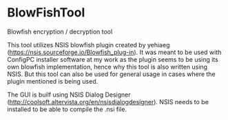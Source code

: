 # BlowFishTool
 Blowfish encryption / decryption tool

 This tool utilizes NSIS blowfish plugin created by yehiaeg (https://nsis.sourceforge.io/Blowfish_plug-in). It was meant to be used with ConfigPC installer software at my work as the plugin seems to be using its own blowfish implementation, hence why this tool is also written using NSIS. But this tool can also be used for general usage in cases where the plugin mentioned is being used.   

The GUI is builf using NSIS Dialog Designer (http://coolsoft.altervista.org/en/nsisdialogdesigner). NSIS needs to be installed to be able to compile the .nsi file.